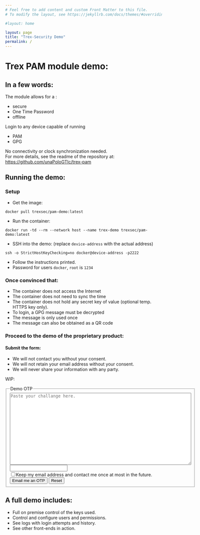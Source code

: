 ```yaml
---
# Feel free to add content and custom Front Matter to this file.
# To modify the layout, see https://jekyllrb.com/docs/themes/#overriding-theme-defaults

#layout: home

layout: page
title: "Trex-Security Demo"
permalink: /
---
```


# Trex PAM module demo:

## In a few words:
The module allows for a :
* secure
* One Time Password
* offline

Login to any device capable of running
* PAM
* GPG

No connectivity or clock synchronization needed.  
For more details, see the readme of the repository at:  
<https://github.com/unaPoloGTIc/trex-pam>

## Running the demo:

### Setup
* Get the image:
 ```
 docker pull trexsec/pam-demo:latest
 ```
* Run the container:
 ```
 docker run -td --rm --network host --name trex-demo trexsec/pam-demo:latest
```

* SSH into the demo: (replace `device-address` with the actual address)
```
ssh -o StrictHostKeyChecking=no docker@device-address -p2222
```
* Follow the instructions printed.
* Password for users `docker`, `root` is `1234`

### Once convinced that:
* The container does not access the Internet
* The container does not need to sync the time
* The container does not hold any secret key of value (optional temp. HTTPS key only).
* To login, a GPG message must be decrypted
* The message is only used once
* The message can also be obtained as a QR code

### Proceed to the demo of the proprietary product:

#### Submit the form:
* We will not contact you without your consent.
* We will not retain your email address without your consent.
* We will never share your information with any party.

WIP:
<form>
<fieldset>
<legend>Demo OTP</legend>
<textarea rows="15" cols="70" maxlength="2000" name="challange" placeholder="Paste your challange here." required>
</textarea><br>  
<input type="email" name="email"><br>  
<input type="checkbox" name="retain">Keep my email address and contact me once at most in the future.<br>
<input type="submit"  value="Email me an OTP">
<input type="reset">
</fieldset>
</form>

## A full demo includes:
* Full on premise control of the keys used.
* Control and configure users and permissions.
* See logs with login attempts and history.
* See other front-ends in action.

